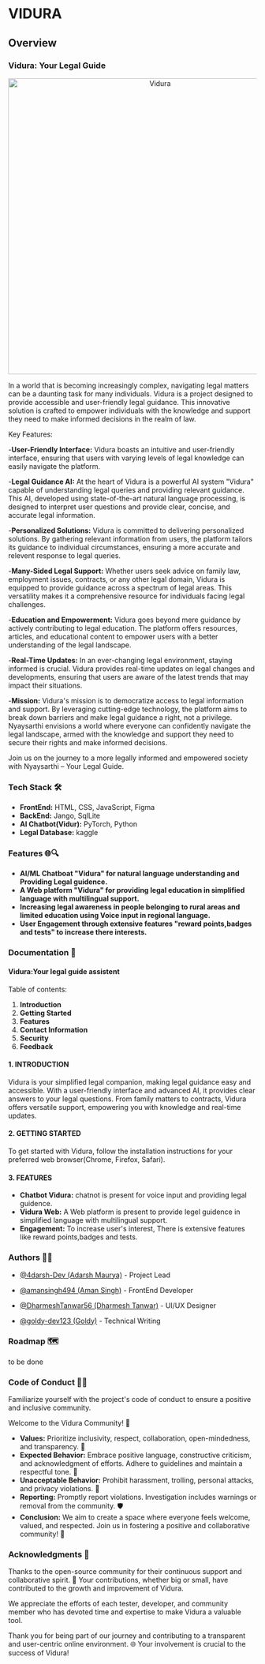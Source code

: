 # VIDURA

## Overview
### Vidura: Your Legal Guide

<p align="center">
<img src="https://onionreads.com/wp-content/uploads/2024/01/vidura-ai.png" alt="Vidura" width="600px">

</p>

In a world that is becoming increasingly complex, navigating legal matters can be a daunting task for many individuals. Vidura is a project designed to provide accessible and user-friendly legal guidance. This innovative solution is crafted to empower individuals with the knowledge and support they need to make informed decisions in the realm of law.

Key Features:

-**User-Friendly Interface:**
Vidura boasts an intuitive and user-friendly interface, ensuring that users with varying levels of legal knowledge can easily navigate the platform.

-**Legal Guidance AI:**
At the heart of Vidura is a powerful AI system "Vidura" capable of understanding legal queries and providing relevant guidance. This AI, developed using state-of-the-art natural language processing, is designed to interpret user questions and provide clear, concise, and accurate legal information.

-**Personalized Solutions:**
Vidura is committed to delivering personalized solutions. By gathering relevant information from users, the platform tailors its guidance to individual circumstances, ensuring a more accurate and relevent response to legal queries.

-**Many-Sided Legal Support:**
Whether users seek advice on family law, employment issues, contracts, or any other legal domain, Vidura is equipped to provide guidance across a spectrum of legal areas. This versatility makes it a comprehensive resource for individuals facing legal challenges.

-**Education and Empowerment:**
Vidura goes beyond mere guidance by actively contributing to legal education. The platform offers resources, articles, and educational content to empower users with a better understanding of the legal landscape.

-**Real-Time Updates:**
In an ever-changing legal environment, staying informed is crucial. Vidura provides real-time updates on legal changes and developments, ensuring that users are aware of the latest trends that may impact their situations.

-**Mission:**
Vidura's mission is to democratize access to legal information and support. By leveraging cutting-edge technology, the platform aims to break down barriers and make legal guidance a right, not a privilege. Nyaysarthi envisions a world where everyone can confidently navigate the legal landscape, armed with the knowledge and support they need to secure their rights and make informed decisions.

Join us on the journey to a more legally informed and empowered society with Nyaysarthi – Your Legal Guide.




### Tech Stack 🛠️
 - **FrontEnd:** HTML, CSS, JavaScript, Figma
 - **BackEnd:** Jango, SqlLite
 - **AI Chatbot(Vidur):** PyTorch, Python
 - **Legal Database:** kaggle



### Features 🌐🔍
- **AI/ML Chatboat "Vidura" for natural language understanding and Providing Legal guidence.**
- **A Web platform "Vidura" for providing legal education in simplified language with multilingual  support.**
- **Increasing legal awareness in people belonging to rural areas and limited education using Voice input in  regional language.**
- **User Engagement through extensive features "reward points,badges and tests" to increase there interests.**



### Documentation 📖
  #### Vidura:Your legal guide assistent
  Table of contents:
   1. **Introduction**
   2. **Getting Started**
   3. **Features**
   4. **Contact Information**
   5. **Security**
   6. **Feedback**

 #### 1. INTRODUCTION
  Vidura is your simplified legal companion, making legal guidance easy and accessible. With a user-friendly interface and advanced AI, it provides clear answers to your legal questions. From family matters to contracts, Vidura offers versatile support, empowering you with knowledge and real-time updates.        
 #### 2. GETTING STARTED
  To get started with Vidura, follow the installation instructions for your preferred web browser(Chrome, Firefox, Safari).
 #### 3. FEATURES
  - **Chatbot Vidura:** chatnot is present for voice input and providing legal guidence.
  - **Vidura Web:** A Web platform is present to provide legel guidence in simplified language with multilingual support.
  - **Engagement:** To increase user's interest, There is extensive features like reward points,badges and tests.



### Authors 🧑‍💻
- [@4darsh-Dev (Adarsh Maurya)](https://github.com/4darsh-Dev) - Project Lead

- [@amansingh494 (Aman Singh)](https://github.com/amansingh494) - FrontEnd Developer

- [@DharmeshTanwar56 (Dharmesh Tanwar)](https://github.com/DharmeshTanwar56) - UI/UX Designer

- [@goldy-dev123 (Goldy)](https://github.com/goldy-dev123) - Technical Writing


### Roadmap 🗺️
to be done



### Code of Conduct 🧑‍💼
Familiarize yourself with the project's code of conduct to ensure a positive and inclusive community.

  Welcome to the Vidura Community! 🚀
  - **Values:** Prioritize inclusivity, respect, collaboration, open-mindedness, and transparency. 🌟
  - **Expected Behavior:** Embrace positive language, constructive criticism, and acknowledgment of efforts. Adhere to guidelines and maintain a   respectful tone. 🌈
  - **Unacceptable Behavior:** Prohibit harassment, trolling, personal attacks, and privacy violations. 🚫
  - **Reporting:** Promptly report violations. Investigation includes warnings or removal from the community. 🛡️
  - **Conclusion:** We aim to create a space where everyone feels welcome, valued, and respected. Join us in fostering a positive and   collaborative community! 🙌



### Acknowledgments 🙏
Thanks to the open-source community for their continuous support and collaborative spirit. 🚀 Your contributions, whether big or small, have contributed to the growth and improvement of Vidura.

We appreciate the efforts of each tester, developer, and community member who has devoted time and expertise to make Vidura a valuable tool.

Thank you for being part of our journey and contributing to a transparent and user-centric online environment. 🌐 Your involvement is crucial to the success of Vidura!








